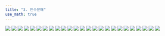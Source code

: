 ```yaml
---
title: "3. 인수분해"
use_math: true
---
```



<img src="/2025 공통수학1 ppt/3. 인수분해/1.png"/>
<img src="/2025 공통수학1 ppt/3. 인수분해/2.png"/>
<img src="/2025 공통수학1 ppt/3. 인수분해/3.png"/>
<img src="/2025 공통수학1 ppt/3. 인수분해/4.png"/>
<img src="/2025 공통수학1 ppt/3. 인수분해/5.png"/>
<img src="/2025 공통수학1 ppt/3. 인수분해/6.png"/>
<img src="/2025 공통수학1 ppt/3. 인수분해/7.png"/>
<img src="/2025 공통수학1 ppt/3. 인수분해/8.png"/>
<img src="/2025 공통수학1 ppt/3. 인수분해/9.png"/>
<img src="/2025 공통수학1 ppt/3. 인수분해/10.png"/>
<img src="/2025 공통수학1 ppt/3. 인수분해/11.png"/>
<img src="/2025 공통수학1 ppt/3. 인수분해/12.png"/>
<img src="/2025 공통수학1 ppt/3. 인수분해/13.png"/>
<img src="/2025 공통수학1 ppt/3. 인수분해/14.png"/>
<img src="/2025 공통수학1 ppt/3. 인수분해/15.png"/>
<img src="/2025 공통수학1 ppt/3. 인수분해/16.png"/>
<img src="/2025 공통수학1 ppt/3. 인수분해/17.png"/>
<img src="/2025 공통수학1 ppt/3. 인수분해/18.png"/>
<img src="/2025 공통수학1 ppt/3. 인수분해/19.png"/>
<img src="/2025 공통수학1 ppt/3. 인수분해/20.png"/>
<img src="/2025 공통수학1 ppt/3. 인수분해/21.png"/>
<img src="/2025 공통수학1 ppt/3. 인수분해/22.png"/>
<img src="/2025 공통수학1 ppt/3. 인수분해/23.png"/>
<img src="/2025 공통수학1 ppt/3. 인수분해/24.png"/>
<img src="/2025 공통수학1 ppt/3. 인수분해/25.png"/>